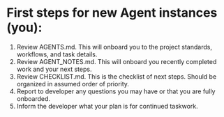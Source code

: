 # First steps for new Agent instances (you):

1. Review AGENTS.md. This will onboard you to the project standards, workflows, and task details.
2. Review AGENT_NOTES.md. This will onboard you recently completed work and your next steps.
3. Review CHECKLIST.md. This is the checklist of next steps. Should be organized in assumed order of priority.
4. Report to developer any questions you may have or that you are fully onboarded.
5. Inform the developer what your plan is for continued taskwork.